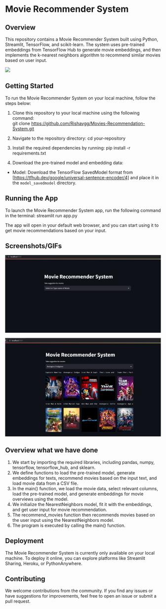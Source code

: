 # Movie Recommender System

<!-- [![Streamlit App](https://static.streamlit.io/badges/streamlit_badge_black_white.svg)](https://share.streamlit.io/your-username/your-repository) -->

## Overview

This repository contains a Movie Recommender System built using Python, Streamlit, TensorFlow, and scikit-learn. The system uses pre-trained embeddings from TensorFlow Hub to generate movie embeddings, and then implements the k-nearest neighbors algorithm to recommend similar movies based on user input.

![](https://github.com/Rishavgg/Movies-Recommendation-System/blob/main/Images/demo_GIF.gif)

## Getting Started

To run the Movie Recommender System on your local machine, follow the steps below:

1. Clone this repository to your local machine using the following command:      
git clone https://github.com/Rishavgg/Movies-Recommendation-System.git

2. Navigate to the repository directory: cd your-repository

3. Install the required dependencies by running:
pip install -r requirements.txt

4. Download the pre-trained model and embedding data:
- Model: Download the TensorFlow SavedModel format from [https://tfhub.dev/google/universal-sentence-encoder/4] and place it in the `model_savedmodel` directory.


## Running the App

To launch the Movie Recommender System app, run the following command in the terminal:
streamlit run app.py

The app will open in your default web browser, and you can start using it to get movie recommendations based on your input.

## Screenshots/GIFs

![Movie Recommender System Home Page](https://github.com/Rishavgg/Movies-Recommendation-System/blob/main/Images/home.png)

![Movie Recommendations](https://github.com/Rishavgg/Movies-Recommendation-System/blob/main/Images/recommendations.png)

## Overview what we have done
1. We start by importing the required libraries, including pandas, numpy, tensorflow, tensorflow_hub, and sklearn.
2. We define functions to load the pre-trained model, generate embeddings for texts, recommend movies based on the input text, and load movie data from a CSV file.
3. In the main() function, we load the movie data, select relevant columns, load the pre-trained model, and generate embeddings for movie overviews using the model.
4. We initialize the NearestNeighbors model, fit it with the embeddings, and get user input for movie recommendation.
5. The recommend_movies function then recommends movies based on the user input using the NearestNeighbors model.
6. The program is executed by calling the main() function.
## Deployment

The Movie Recommender System is currently only available on your local machine. To deploy it online, you can explore platforms like Streamlit Sharing, Heroku, or PythonAnywhere.

## Contributing

We welcome contributions from the community. If you find any issues or have suggestions for improvements, feel free to open an issue or submit a pull request.
